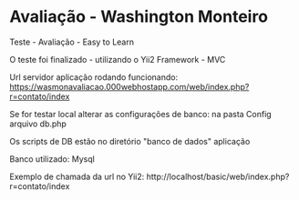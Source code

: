 # Avaliação - Washington Monteiro
Teste - Avaliação - Easy to Learn 

O teste foi finalizado - utilizando o Yii2 Framework - MVC

Url servidor aplicação rodando funcionando: https://wasmonavaliacao.000webhostapp.com/web/index.php?r=contato/index

Se for testar local alterar as configurações de banco:
na pasta Config arquivo db.php

Os scripts de DB estão no diretório "banco de dados" aplicação

Banco utilizado: Mysql

Exemplo de chamada da url no Yii2: http://localhost/basic/web/index.php?r=contato/index

